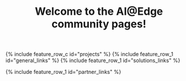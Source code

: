 ﻿---
layout: splash
permalink: /
title:
header:
  overlay_color: "white"
  overlay_image: /assets/images/MAIN_overlay.PNG
  actions:
    - label: "Learn more"
      url: "/docs/aiatedge/"
title: Welcome to the AI@Edge community pages!
excerpt:
  Find the resources you need to create solutions using intelligence at the edge through combinations of hardware, machine learning (ML), artificial intelligence (AI) and Microsoft Azure services.

projects:
  title: Get started with example projects
  content:
    - image_path: assets/images/PM_sweater.png
      alt: "Ugly Christmas sweater project"
      title: "Ugly Christmas sweater project"
      excerpt: Christmas project - build ugly sweater with Raspberry Pi and Twitter controlled LEDs
      url: "/docs/uglysweater/"
    - image_path: assets/images/PM_deepstream.png
      alt: "Inference up to 8 video streams!"
      title: "Inference up to 8 video streams!"
      excerpt: Turn your installed RSTP cameras into sensors with NVIDIA® DeepStream and Jetson Nano™
      url: "/docs/jetson_deepstream/"
    - image_path: /assets/images/PM_workplace.PNG
      alt: "Use vision AI in workplace safety"
      title: "Use vision AI in workplace safety"
      excerpt: "Get started with Vision AI Developer Kit and workplace safety"
      url: "https://azure.github.io/Vision-AI-DevKit-Pages/docs/community_project02/"
    - image_path: /assets/images/PM_rpi_cluster.PNG
      alt: "Build an intelligent edge cluster"
      title: "Build an 'intelligent edge' cluster"
      excerpt: "Build a intelligent edge cluster using Kubernetes and Raspberry Pi"
      url: "/docs/rpi_kubernetes/"
    - image_path: /assets/images/PM_openvino.PNG
      alt: "Use ONNX and Open Vino"
      title: "Use ONNX and Open Vino"
      excerpt: "Start a solution building with Intel® powered developer kits"
      url: "/docs/onnx_openvino/"
    - image_path: /assets/images/PM_retail.PNG
      alt: "Detect empty shelves in retail"
      title: "Detect empty shelves in retail"
      excerpt: "Build a void detection solution using Databox Edge"
      url: "/docs/databox/"
    - image_path: /assets/images/PM_alarm.PNG
      alt: "Create Intelligent Alarm"
      title: "Create Intelligent Alarm"
      excerpt: "Use Vision AI Developer Kit to create and intelligent Alarm"
      url: "https://azure.github.io/Vision-AI-DevKit-Pages/docs/community_project06/"
    - image_path: /assets/images/PM_all.png
      alt: "See all example projects"
      title: "See all example projects"
      excerpt: "See full example project list involving multiple different devices and solution areas"
      url: "/docs/hw_examples/"


visionatedge_links:
  class: "light-gray"

general_links:
  title: I want to
  content:
    - image_path: assets/images/Newpost3.png
      alt: "Find or build an AI@Edge Devic"
      title: "Find or build an AI@Edge Device"
      excerpt: "Find existing hardware and developer kits, or use resources and best practices to  build intelligent edge capable hardware"
      url: "/docs/hardware/"
    - image_path: /assets/images/newpost6.png
      alt: "Build an AI/ML model"
      title: "Build an AI/ML model"
      excerpt: "Take advantage of the faster inference times an AI@Edge device offers by learning more about ML models, the ML frameworks supported by different devices, and the tools used for training models"
      url: "/docs/ai/"
    - image_path: assets/images/projects.PNG
      alt: "Get started"
      title: "Get started"
      excerpt: "Ready to go? Get started with concrete examples that provide you an example of running AI model in a device"
      url: "/docs/hw_examples/"
      
      
solutions_links:
  title: Learn more
  content:
    - image_path: assets/images/Newpost1.png
      alt: "What is AI@Edge"
      title: "What is AI@Edge?"
      excerpt: "See how a device taking advantage of AI@Edge differs from a traditional IoT device"
      url: "/docs/aiatedge/"
    - image_path: assets/images/MAIN_onnx.PNG
      alt: "Get started with ONNX"
      title: "Get started with ONNX"
      excerpt: "ONNX is an open format to represent both deep learning and traditional models. ONNX helps to solve the challenge of hardware dependency related to AI models and enables deploying same AI models to several HW accelerated targets"
      url: "/docs/ONNX/"
    - image_path: assets/images/Newpost2.png
      alt: "Operate and maintain an AI@Edge solution"
      title: "Operate and maintain an AI@Edge solution"
      excerpt: "To take advantage of the fast turn around, offine capabilities and filtered data AI@Edge devices offer, Azure IoT Edge helps containerize, deploy, and manage cloud services"
      url: "/docs/azureiot/"

partner_links:
  title: Become part of the community
  content:
    - image_path: assets/images/community.png
      alt: "Join the AI@Edge community"
      title: "Join the AI@Edge community"
      excerpt: Hear the latest solution and services news for Azure and Windows IoT, share your thoughts, and get help from the community
      url: "https://techcommunity.microsoft.com/t5/IoT-Devices/bd-p/HardwareEngineering"
    - image_path: /assets/images/events.png
      alt: "Participate in Live Events"
      title: "Participate in Live Events"
      excerpt: "Learn about in-person events and conferences covering AI@Edge"
      url: "/docs/liveevents/"
    - image_path: /assets/images/calls.png
      alt: "Dial in to calls"
      title: "Dial in to calls"
      excerpt: "Join bi-weekly Intelligent Edge Brief calls"
      url: "/docs/telcos/"
---

{% include feature_row_c id="projects" %}
{% include feature_row_1 id="general_links" %}
{% include feature_row_1 id="solutions_links" %}
<!-- <div class="bgimg"> -->
{% include feature_row_1 id="partner_links" %}
<!-- </div> -->

